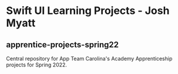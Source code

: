 # Swift UI Learning Projects - Josh Myatt

## apprentice-projects-spring22
Central repository for App Team Carolina's Academy Apprenticeship projects for Spring 2022.
